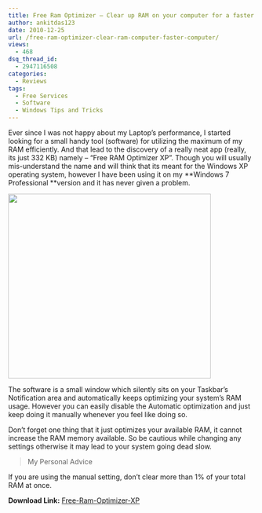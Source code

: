 ```yaml
---
title: Free Ram Optimizer – Clear up RAM on your computer for a faster computer
author: ankitdas123
date: 2010-12-25
url: /free-ram-optimizer-clear-ram-computer-faster-computer/
views:
  - 468
dsq_thread_id:
  - 2947116508
categories:
  - Reviews
tags:
  - Free Services
  - Software
  - Windows Tips and Tricks
---
```

Ever since I was not happy about my Laptop&#8217;s performance, I started looking for a small handy tool (software) for utilizing the maximum of my RAM efficiently. And that lead to the discovery of a really neat app (really, its just 332 KB) namely &#8211; &#8220;Free RAM Optimizer XP&#8221;. Though you will usually mis-understand the name and will think that its meant for the Windows XP operating system, however I have been using it on my **Windows 7 Professional **version and it has never given a problem.

<img class="size-full wp-image-35182 alignnone" title="RAM Optimizer XP" src="http://cdn.devilsworkshop.org/files/2010/12/ram_optimizer.jpg" alt="" width="413" height="376" />

The software is a small window which silently sits on your Taskbar&#8217;s Notification area and automatically keeps optimizing your system&#8217;s RAM usage. However you can easily disable the Automatic optimization and just keep doing it manually whenever you feel like doing so.

Don&#8217;t forget one thing that it just optimizes your available RAM, it cannot increase the RAM memory available. So be cautious while changing any settings otherwise it may lead to your system going dead slow.

> My Personal Advice

If you are using the manual setting, don&#8217;t clear more than 1% of your total RAM at once.

**Download Link:** <a href="http://download.cnet.com/Free-Ram-Optimizer-XP/3000-2086_4-10238479.html?tag=mncol;1" onclick="_gaq.push(['_trackEvent', 'outbound-article', 'http://download.cnet.com/Free-Ram-Optimizer-XP/3000-2086_4-10238479.html?tag=mncol;1', 'Free-Ram-Optimizer-XP']);" >Free-Ram-Optimizer-XP</a>
